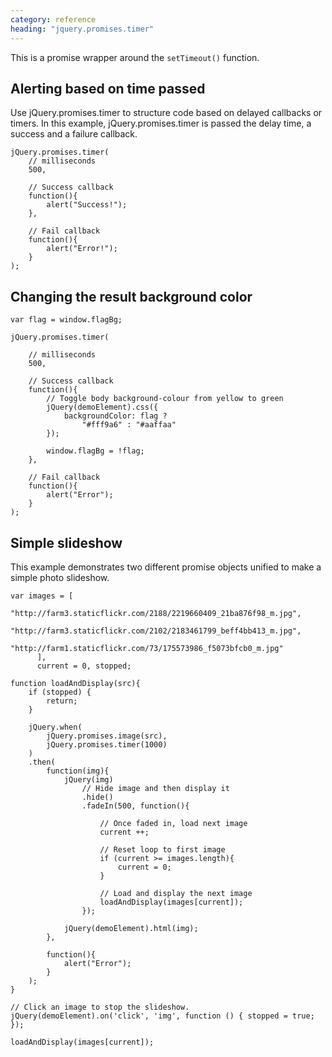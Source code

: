 ```yaml
---
category: reference
heading: "jquery.promises.timer"
---
```


This is a promise wrapper around the `setTimeout()` function.

Alerting based on time passed
-----------------------------

Use jQuery.promises.timer to structure code based on delayed callbacks or timers.
In this example, jQuery.promises.timer is passed the delay time, a success and a
failure callback.

    jQuery.promises.timer(
        // milliseconds
        500,

        // Success callback
        function(){
            alert("Success!");
        },

        // Fail callback
        function(){
            alert("Error!");
        }
    );

Changing the result background color
------------------------------------

    var flag = window.flagBg;

    jQuery.promises.timer(

        // milliseconds
        500,

        // Success callback
        function(){
            // Toggle body background-colour from yellow to green
            jQuery(demoElement).css({
                backgroundColor: flag ?
                    "#fff9a6" : "#aaffaa"
            });

            window.flagBg = !flag;
        },

        // Fail callback
        function(){
            alert("Error");
        }
    );

Simple slideshow
----------------

This example demonstrates two different promise objects unified to make a simple
photo slideshow.

    var images = [
              "http://farm3.staticflickr.com/2188/2219660409_21ba876f98_m.jpg",
              "http://farm3.staticflickr.com/2102/2183461799_beff4bb413_m.jpg",
              "http://farm1.staticflickr.com/73/175573986_f5073bfcb0_m.jpg"
          ],
          current = 0, stopped;

    function loadAndDisplay(src){
        if (stopped) {
            return;
        }

        jQuery.when(
            jQuery.promises.image(src),
            jQuery.promises.timer(1000)
        )
        .then(
            function(img){
                jQuery(img)
                    // Hide image and then display it
                    .hide()
                    .fadeIn(500, function(){

                        // Once faded in, load next image
                        current ++;

                        // Reset loop to first image
                        if (current >= images.length){
                            current = 0;
                        }

                        // Load and display the next image
                        loadAndDisplay(images[current]);
                    });

                jQuery(demoElement).html(img);
            },

            function(){
                alert("Error");
            }
        );
    }

    // Click an image to stop the slideshow.
    jQuery(demoElement).on('click', 'img', function () { stopped = true; });

    loadAndDisplay(images[current]);
